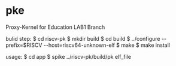 # pke
Proxy-Kernel for Education LAB1 Branch

bulid step:
$ cd riscv-pk
$ mkdir build
$ cd build
$ ../configure --prefix=$RISCV --host=riscv64-unknown-elf
$ make
$ make install

usage:
$ cd app
$ spike ../riscv-pk/build/pk  elf_file



